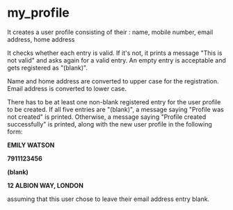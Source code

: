 # my_profile

It creates a user profile consisting of their : name, mobile number, email address, home address

It checks whether each entry is valid. If it's not, it prints a message "This is not valid" and asks again for a valid entry. An empty entry is acceptable and gets registered as "(blank)".

Name and home address are converted to upper case for the registration. Email address is converted to lower case.

There has to be at least one non-blank registered entry for the user profile to be created. If all five entries are "(blank)", a message saying "Profile was not created" is printed. Otherwise, a message saying "Profile created successfully" is printed, along with the new user profile in the following form:


 **EMILY WATSON**
 
 **7911123456**
 
 **(blank)**
 
 **12 ALBION WAY, LONDON**
 

assuming that this user chose to leave their email address entry blank.
